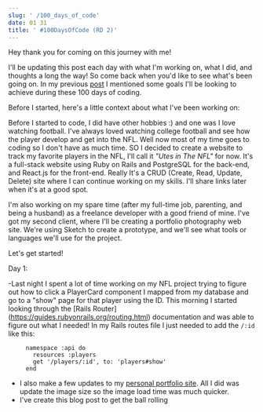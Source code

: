 ```yaml
---
slug: ' /100_days_of_code'
date: 01 31
title: ' #100DaysOfCode (RD 2)'
---
```

Hey thank you for coming on this journey with me!

I'll be updating this post each day with what I'm working on, what I did, and thoughts a long the way! So come back when you'd like to see what's been going on. In my previous [post](<>) I mentioned some goals I'll be looking to achieve during these 100 days of coding.

Before I started, here's a little context about what I've been working on:

Before I started to code, I did have other hobbies :) and one was I love watching football. I've always loved watching college football and see how the player develop and get into the NFL. Well now most of my time goes to coding so I don't have as much time. SO I decided to create a website to track my favorite players in the NFL, I'll call it *"Utes in The NFL"* for now. It's a full-stack website using Ruby on Rails and PostgreSQL for the back-end, and React.js for the front-end. Really It's a CRUD (Create, Read, Update, Delete) site where I can continue working on my skills. I'll share links later when it's at a good spot.

I'm also working on my spare time (after my full-time job, parenting, and being a husband) as a freelance developer with a good friend of mine. I've got my second client, where I'll be creating a portfolio photography web site. We're using Sketch to create a prototype, and we'll see what tools or languages we'll use for the project. 

Let's get started!

Day 1:        

-Last night I spent a lot of time working on my NFL project trying to figure out how to  click a PlayerCard component  I mapped from my database and go to a "show" page for that player using the ID. This morning I started looking through the \[Rails Router](<https://guides.rubyonrails.org/routing.html>) documentation and was able to figure out what I needed! In my Rails routes file I just needed to add the `/:id` like this:

```  
     namespace :api do
       resources :players
       get '/players/:id', to: 'players#show'
     end  
```
- I also make a few updates to my [personal portfolio site](https//:taylorjcovington.com). All I did was update the image size so the image load time was much quicker.
- I've create this blog post to get the ball rolling
